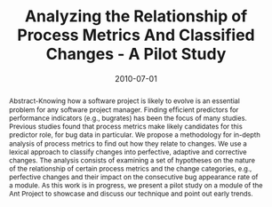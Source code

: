 ---
abstract: Abstract-Knowing how a software project is likely to evolve is  an essential
  problem for any software project manager. Finding  ef&#64257;cient predictors for
  performance indicators (e.g., bugrates)  has been the focus of many studies. Previous
  studies found  that process metrics make likely candidates for this predictor  role,
  for bug data in particular. We propose a methodology  for in-depth analysis of process
  metrics to &#64257;nd out how they  relate to changes. We use a lexical approach
  to classify changes  into perfective, adaptive and corrective changes. The analysis  consists
  of examining a set of hypotheses on the nature of the  relationship of certain process
  metrics and the change categories,  e.g., perfective changes and their impact on
  the consecutive bug  appearance rate of a module. As this work is in progress, we  present
  a pilot study on a module of the Ant Project to showcase  and discuss our technique
  and point out early trends.
authors:
- Andreas Mauczka
- Mario Bernhart
- Thomas Grechenig
date: '2010-07-01'
featured: false
links:
- name: Publik
  url: https://publik.tuwien.ac.at/showentry.php?ID=193385&lang=2
publication: 'Talk: The 22nd International Conference on Software Engineering & Knowledge
  Engineering, San Francisco Bay; 07-01-2010 - 07-03-2010; in: "Proceedings of the
  Twenty-Second International Conference on Software Engineering & Knowledge Engineering",
  Knowledge Systems Institute Graduate School, (2010), ISBN: 978-1-891706-26-4; 269
  - 272'
publication_types:
- '1'
publishDate: '2010-07-01'
title: Analyzing the Relationship of Process Metrics And Classified Changes - A Pilot
  Study
url_pdf: ''
---